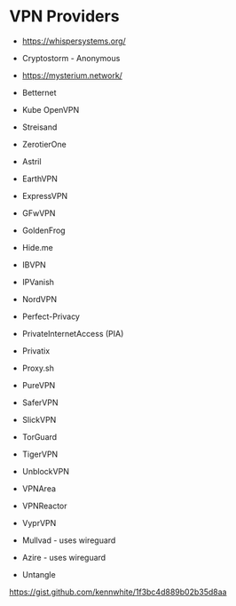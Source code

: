 # VPN Providers

- https://whispersystems.org/
- Cryptostorm - Anonymous 
- https://mysterium.network/
- Betternet
- Kube OpenVPN
- Streisand 
- ZerotierOne

- Astril
- EarthVPN
- ExpressVPN
- GFwVPN 
- GoldenFrog
- Hide.me
- IBVPN 
- IPVanish
- NordVPN
- Perfect-Privacy
- PrivateInternetAccess (PIA)
- Privatix
- Proxy.sh
- PureVPN
- SaferVPN
- SlickVPN
- TorGuard
- TigerVPN
- UnblockVPN 
- VPNArea
- VPNReactor
- VyprVPN

- Mullvad - uses wireguard
- Azire - uses wireguard
- Untangle


https://gist.github.com/kennwhite/1f3bc4d889b02b35d8aa

